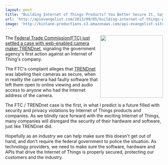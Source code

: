 ```yaml
---
layout: post
title: "Building Internet of Things Products? You Better Secure It, Says the FTC"
url: 'http://apievangelist.com/2013/09/05/building-internet-of-things-products-you-better-secure-it-says-the-ftc/'
image: 'http://kinlane-productions.s3.amazonaws.com/api-evangelist-site/blog/trendnet-camera.jpg'
---
```


[<img class="c1" src="https://s3.amazonaws.com/kinlane-productions/trendnet-camera.jpg" alt="" width="200" align="right" />][1]

The [Federal Trade Commission(FTC) just settled a case with web-enabled camera maker TRENDnet][2], signaling the government agency's first action against an Internet of Thing's company.

The FTC's complaint alleges that [TRENDnet][1] was labeling their cameras as secure, when in reality the camera had faulty software that left them open to online viewing and audio access to anyone who had the Internet address of the camera.

The FTC / TRENDnet case is the first, in what I predict is a future filled with security and privacy violations by Internet of Things products and companies. As we blindly race forward with the exciting Internet of Things, many companies will disregard the security of their hardware and software, just like TRENDnet did.

Hopefully as an industry we can help make sure this doesn't get out of hand, and don't require the federal government to police the situation. As technology providers, we need to make sure the software, hardware and APIs that drive the Internet of Things is properly secured, protecting our customers and the industry.

   [1]: http://www.trendnet.com/?todo=home
   [2]: http://www.ftc.gov/opa/2013/09/trendnet.shtm
